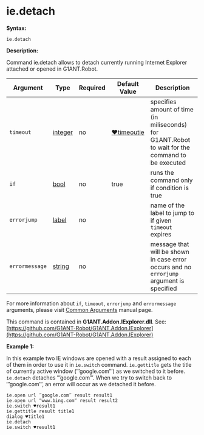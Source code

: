 # ie.detach

**Syntax:**

```G1ANT
ie.detach
```

**Description:**

Command ie.detach allows to detach currently running Internet Explorer attached or opened in G1ANT.Robot.

| Argument | Type | Required | Default Value | Description |
| -------- | ---- | -------- | ------------- | ----------- |
|`timeout`| [integer](https://github.com/G1ANT-Robot/G1ANT.Manual/blob/master/G1ANT-Language/Structures/integer.md) | no | [♥timeoutie](https://github.com/G1ANT-Robot/G1ANT.Manual/blob/master/G1ANT-Language/Variables/Special-Variables.md) | specifies amount of time (in miliseconds) for G1ANT.Robot to wait for the command to be executed |
|`if`| [bool](https://github.com/G1ANT-Robot/G1ANT.Manual/blob/master/G1ANT-Language/Structures/bool.md) | no | true | runs the command only if condition is true |
|`errorjump` | [label](https://github.com/G1ANT-Robot/G1ANT.Manual/blob/master/G1ANT-Language/Structures/label.md) | no | | name of the label to jump to if given `timeout` expires |
|`errormessage`| [string](https://github.com/G1ANT-Robot/G1ANT.Manual/blob/master/G1ANT-Language/Structures/string.md) | no |  | message that will be shown in case error occurs and no `errorjump` argument is specified |

For more information about `if`, `timeout`, `errorjump` and `errormessage` arguments, please visit [Common Arguments](https://github.com/G1ANT-Robot/G1ANT.Manual/blob/master/G1ANT-Language/Common-Arguments.md)  manual page.

This command is contained in **G1ANT.Addon.IExplorer.dll**.
See: [https://github.com/G1ANT-Robot/G1ANT.Addon.IExplorer](https://github.com/G1ANT-Robot/G1ANT.Addon.IExplorer)

**Example 1:**

In this example two IE windows are opened with a result assigned to each of them in order to use it in `ie.switch` command. `ie.gettitle` gets the title of currently active window (‴google.com‴) as we switched to it before. `ie.detach` detaches ‴google.com‴. When we try to switch back to ‴google.com‴, an error will occur as we detached it before.

```G1ANT
ie.open url ‴google.com‴ result result1
ie.open url ‴www.bing.com‴ result result2
ie.switch ♥result1
ie.gettitle result title1
dialog ♥title1
ie.detach
ie.switch ♥result1
```
